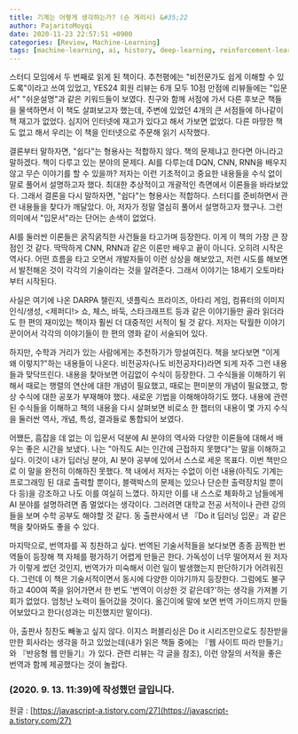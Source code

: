 ```yaml
---
title: 기계는 어떻게 생각하는가? (숀 게리시) &#35;22
author: PajaritoMoyqi
date: 2020-11-23 22:57:51 +0900
categories: [Review, Machine-Learning]
tags: [machine-learning, ai, history, deep-learning, reinforcement-learning]
---
```


스터디 모임에서 두 번째로 읽게 된 책이다. 추천평에는 "비전문가도 쉽게 이해할 수 있도록"이라고 쓰여 있었고, YES24 회원 리뷰는 6개 모두 10점 만점에 리뷰들에는 "입문서" "쉬운설명"과 같은 키워드들이 보였다. 친구와 함께 서점에 가서 다른 후보군 책들을 물색하면서 이 책도 살펴보고자 했는데, 주변에 있었던 4개의 큰 서점들에 하나같이 책 재고가 없었다. 심지어 인터넷에 재고가 있다고 해서 가보면 없었다. 다른 마땅한 책도 없고 해서 우리는 이 책을 인터넷으로 주문해 읽기 시작했다.

결론부터 말하자면, "쉽다"는 형용사는 적합하지 않다. 책의 문제냐고 한다면 아니라고 말하겠다. 책이 다루고 있는 분야의 문제다. AI를 다루는데 DQN, CNN, RNN을 배우지 않고 무슨 이야기를 할 수 있을까? 저자는 이런 기초적이고 중요한 내용들을 수식 없이 말로 풀어서 설명하고자 했다. 최대한 추상적이고 개괄적인 측면에서 이론들을 바라보았다. 그래서 결론을 다시 말하자면, "쉽다"는 형용사는 적합하다. 스터디를 준비하면서 관련 내용들을 찾다가 깨달았다. 아, 저자가 정말 열심히 풀어서 설명하고자 했구나. 그런 의미에서 "입문서"라는 단어는 손색이 없었다.

AI를 둘러싼 이론들은 굵직굵직한 사건들을 타고가며 등장한다. 이게 이 책의 가장 큰 장점인 것 같다. 딱딱하게 CNN, RNN과 같은 이론만 배우고 끝이 아니다. 오히려 시작은 역사다. 어떤 흐름을 타고 오면서 개발자들이 이런 상상을 해보았고, 저런 시도를 해보면서 발전해온 것이 각각의 기술이라는 것을 알려준다. 그래서 이야기는 18세기 오토마타부터 시작된다.

사실은 여기에 나온 DARPA 챌린지, 넷플릭스 프라이즈, 아타리 게임, 컴퓨터의 이미지 인식/생성, <제퍼디!> 쇼, 체스, 바둑, 스타크래프트 등과 같은 이야기들만 골라 읽더라도 한 편의 재미있는 책이자 훨씬 더 대중적인 서적이 될 것 같다. 저자는 탁월한 이야기꾼이어서 각각의 이야기들이 한 편의 영화 같이 서술되어 있다.

하지만, 수학과 거리가 있는 사람에게는 추천하기가 망설여진다. 책을 보다보면 "이게 왜 이렇지?"하는 내용들이 나온다. 비전공자(나도 비전공자다)라면 되게 자주 그런 내용들과 맞닥뜨린다. 내용을 찾아보면 어김없이 수식이 등장한다. 그 수식들을 이해하기 위해서 때로는 행렬의 연산에 대한 개념이 필요했고, 때로는 편미분의 개념이 필요했고, 항상 수식에 대한 공포가 부재해야 했다. 새로운 기법을 이해해야하기도 했다. 내용에 관련된 수식들을 이해하고 책의 내용을 다시 살펴보면 비로소 한 챕터의 내용이 몇 가지 수식을 둘러싼 역사, 개념, 특성, 결과들로 통합되어 보였다.

어쨌든, 흠잡을 데 없는 이 입문서 덕분에 AI 분야의 역사와 다양한 이론들에 대해서 배우는 좋은 시간을 보냈다. 나는 "아직도 AI는 인간에 근접하지 못했다"는 말을 이해하고 싶다. 이것이 내가 딥러닝 분야, AI 분야 공부에 있어서 스스로 세운 목표다. 이번 책만으로 이 말을 완전히 이해하진 못했다. 책 내에서 저자는 수없이 이런 내용(아직도 기계는 프로그래밍 된 대로 출력할 뿐이다, 블랙박스의 문제는 있으나 단순한 출력장치일 뿐이다 등)을 강조하고 나도 이를 여실히 느꼈다. 하지만 이를 내 스스로 체화하고 남들에게 AI 분야를 설명하려면 좀 멀었다는 생각이다. 그러려면 대학교 전공 서적이나 관련 강의들을 보며 수학 공부도 해야할 것 같다. 동 출판사에서 낸 『Do it 딥러닝 입문』과 같은 책을 찾아봐도 좋을 수 있다.

마지막으로, 번역자를 꼭 칭찬하고 싶다. 번역된 기술서적들을 보다보면 종종 끔찍한 번역들이 등장해 책 자체를 평가하기 어렵게 만들곤 한다. 가독성이 너무 떨어져서 원 저자가 이렇게 썼던 것인지, 번역가가 미숙해서 이런 일이 발생했는지 판단하기가 어려워진다. 그런데 이 책은 기술서적이면서 동시에 다양한 이야기까지 등장한다. 그럼에도 불구하고 400여 쪽을 읽어가면서 한 번도 '번역이 이상한 것 같은데?'하는 생각을 가져볼 기회가 없었다. 엄청난 노력이 들어갔을 것이다. 옮긴이에 말에 보면 번역 가이드까지 만들어보았다고 한다(성과는 미진했지만 말이다).

아, 출판사 칭찬도 빼놓고 싶지 않다. 이지스 퍼블리싱은 Do it 시리즈만으로도 칭찬받을만한 회사라는 생각을 하고 있었는데(내가 읽은 책들 중에는 『웹 사이트 따라 만들기』와 『반응형 웹 만들기』가 있다. 관련 리뷰는 각 글을 참조), 이런 양질의 서적을 좋은 번역과 함께 제공했다는 것이 놀랍다.

### (2020. 9. 13. 11:39)에 작성했던 글입니다.

원글 : [https://javascript-a.tistory.com/27](https://javascript-a.tistory.com/27)